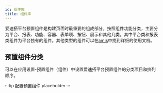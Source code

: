```yaml
---
id: 组件库
title: 组件库
---
```


爱速搭平台预置组件是构建页面时最重要的组成部分。按照组件功能分类，主要分为平台、报表、功能、容器、表单项、按钮、展示和其他几类。其中平台类和报表类组件为平台独有的组件，其他类型的组件可以在[amis](https://aisuda.bce.baidu.com/amis/zh-CN/components/index)中找到详细的使用文档。

## 预置组件分类

可以在应用设置-预置组件（组件）中设置爱速搭平台预置组件的分类项目和排列顺序。

:::tip
配置预置组件 placeholder
:::
